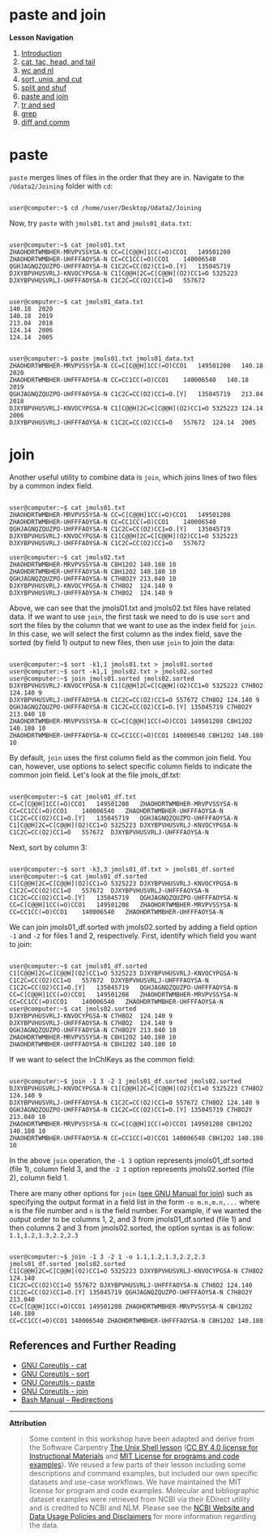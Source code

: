# paste and join

**Lesson Navigation**

  1. [Introduction](https://github.com/vfscalfani/UALIB_Workshops/blob/master/02_Unix2_fall_2021/01_Unix2_Introduction.md)
  2. [cat, tac, head, and tail](https://github.com/vfscalfani/UALIB_Workshops/blob/master/02_Unix2_fall_2021/02_Unix2_cat_tac_head_tail.md)
  3. [wc and nl](https://github.com/vfscalfani/UALIB_Workshops/blob/master/02_Unix2_fall_2021/03_Unix2_wc_and_nl.md)
  4. [sort, uniq, and cut](https://github.com/vfscalfani/UALIB_Workshops/blob/master/02_Unix2_fall_2021/04_Unix2_sort_uniq_cut.md)
  5. [split and shuf](https://github.com/vfscalfani/UALIB_Workshops/blob/master/02_Unix2_fall_2021/05_Unix2_split_and_shuf.md)
  6. [paste and join](https://github.com/vfscalfani/UALIB_Workshops/blob/master/02_Unix2_fall_2021/06_Unix2_paste_and_join.md)
  7. [tr and sed](https://github.com/vfscalfani/UALIB_Workshops/blob/master/02_Unix2_fall_2021/07_Unix2_tr_and_sed.md)
  8. [grep](https://github.com/vfscalfani/UALIB_Workshops/blob/master/02_Unix2_fall_2021/08_Unix2_grep.md)
  9. [diff and comm](https://github.com/vfscalfani/UALIB_Workshops/blob/master/02_Unix2_fall_2021/09_Unix2_diff_and_comm.md)

# paste

`paste` merges lines of files in the order that they are in. Navigate to the `/Udata2/Joining` folder with `cd`:

```console

user@computer:~$ cd /home/user/Desktop/Udata2/Joining

```

Now, try `paste` with `jmols01.txt` and `jmols01_data.txt`:

```console

user@computer:~$ cat jmols01.txt
ZHAOHDRTWMBHER-MRVPVSSYSA-N	CC=C[C@@H]1CC(=O)CCO1	149501208
ZHAOHDRTWMBHER-UHFFFAOYSA-N	CC=CC1CC(=O)CCO1	140006540
QGHJAGNQZQUZPO-UHFFFAOYSA-N	C1C2C=CC(O2)CC1=O.[Y]	135045719
DJXYBPVHUSVRLJ-KNVOCYPGSA-N	C1[C@@H]2C=C[C@@H](O2)CC1=O	5325223
DJXYBPVHUSVRLJ-UHFFFAOYSA-N	C1C2C=CC(O2)CC1=O	557672
```

```console

user@computer:~$ cat jmols01_data.txt
140.18	2020
140.18	2019
213.04	2018
124.14	2006
124.14	2005
```

```console

user@computer:~$ paste jmols01.txt jmols01_data.txt
ZHAOHDRTWMBHER-MRVPVSSYSA-N	CC=C[C@@H]1CC(=O)CCO1	149501208	140.18	2020
ZHAOHDRTWMBHER-UHFFFAOYSA-N	CC=CC1CC(=O)CCO1	140006540	140.18	2019
QGHJAGNQZQUZPO-UHFFFAOYSA-N	C1C2C=CC(O2)CC1=O.[Y]	135045719	213.04	2018
DJXYBPVHUSVRLJ-KNVOCYPGSA-N	C1[C@@H]2C=C[C@@H](O2)CC1=O	5325223	124.14	2006
DJXYBPVHUSVRLJ-UHFFFAOYSA-N	C1C2C=CC(O2)CC1=O	557672	124.14	2005
```


# join

Another useful utility to combine data is `join`, which joins lines of two files by a common index field.

```console

user@computer:~$ cat jmols01.txt
ZHAOHDRTWMBHER-MRVPVSSYSA-N	CC=C[C@@H]1CC(=O)CCO1	149501208
ZHAOHDRTWMBHER-UHFFFAOYSA-N	CC=CC1CC(=O)CCO1	140006540
QGHJAGNQZQUZPO-UHFFFAOYSA-N	C1C2C=CC(O2)CC1=O.[Y]	135045719
DJXYBPVHUSVRLJ-KNVOCYPGSA-N	C1[C@@H]2C=C[C@@H](O2)CC1=O	5325223
DJXYBPVHUSVRLJ-UHFFFAOYSA-N	C1C2C=CC(O2)CC1=O	557672

user@computer:~$ cat jmols02.txt
ZHAOHDRTWMBHER-MRVPVSSYSA-N	C8H12O2	140.180	10
ZHAOHDRTWMBHER-UHFFFAOYSA-N	C8H12O2	140.180	10
QGHJAGNQZQUZPO-UHFFFAOYSA-N	C7H8O2Y	213.040	10
DJXYBPVHUSVRLJ-KNVOCYPGSA-N	C7H8O2	124.140	9
DJXYBPVHUSVRLJ-UHFFFAOYSA-N	C7H8O2	124.140	9

```

Above, we can see that the jmols01.txt and jmols02.txt files have related data. If we want to use `join`, the first task we need to do is use `sort` and sort the files by the column that we want to use as the index field for `join`. In this case, we will select the first column as the index field, save the sorted (by field 1) output to new files, then use `join` to join the data:

```console

user@computer:~$ sort -k1,1 jmols01.txt > jmols01.sorted
user@computer:~$ sort -k1,1 jmols02.txt > jmols02.sorted
user@computer:~$ join jmols01.sorted jmols02.sorted
DJXYBPVHUSVRLJ-KNVOCYPGSA-N C1[C@@H]2C=C[C@@H](O2)CC1=O 5325223 C7H8O2 124.140 9
DJXYBPVHUSVRLJ-UHFFFAOYSA-N C1C2C=CC(O2)CC1=O 557672 C7H8O2 124.140 9
QGHJAGNQZQUZPO-UHFFFAOYSA-N C1C2C=CC(O2)CC1=O.[Y] 135045719 C7H8O2Y 213.040 10
ZHAOHDRTWMBHER-MRVPVSSYSA-N CC=C[C@@H]1CC(=O)CCO1 149501208 C8H12O2 140.180 10
ZHAOHDRTWMBHER-UHFFFAOYSA-N CC=CC1CC(=O)CCO1 140006540 C8H12O2 140.180 10

```
By default, `join` uses the first column field as the common join field. You can, however, use options to select specific column fields to indicate the common join field. Let's look at the file jmols_df.txt:

```console

user@computer:~$ cat jmols01_df.txt
CC=C[C@@H]1CC(=O)CCO1	149501208	ZHAOHDRTWMBHER-MRVPVSSYSA-N
CC=CC1CC(=O)CCO1	140006540	ZHAOHDRTWMBHER-UHFFFAOYSA-N
C1C2C=CC(O2)CC1=O.[Y]	135045719	QGHJAGNQZQUZPO-UHFFFAOYSA-N
C1[C@@H]2C=C[C@@H](O2)CC1=O	5325223	DJXYBPVHUSVRLJ-KNVOCYPGSA-N
C1C2C=CC(O2)CC1=O	557672	DJXYBPVHUSVRLJ-UHFFFAOYSA-N

```
Next, sort by column 3:

```console

user@computer:~$ sort -k3,3 jmols01_df.txt > jmols01_df.sorted
user@computer:~$ cat jmols01_df.sorted
C1[C@@H]2C=C[C@@H](O2)CC1=O	5325223	DJXYBPVHUSVRLJ-KNVOCYPGSA-N
C1C2C=CC(O2)CC1=O	557672	DJXYBPVHUSVRLJ-UHFFFAOYSA-N
C1C2C=CC(O2)CC1=O.[Y]	135045719	QGHJAGNQZQUZPO-UHFFFAOYSA-N
CC=C[C@@H]1CC(=O)CCO1	149501208	ZHAOHDRTWMBHER-MRVPVSSYSA-N
CC=CC1CC(=O)CCO1	140006540	ZHAOHDRTWMBHER-UHFFFAOYSA-N

```

We can join jmols01_df.sorted with jmols02.sorted by adding a field option `-1` and `-2` for files 1 and 2, respectively. First, identify which field you want to join:

```console

user@computer:~$ cat jmols01_df.sorted
C1[C@@H]2C=C[C@@H](O2)CC1=O	5325223	DJXYBPVHUSVRLJ-KNVOCYPGSA-N
C1C2C=CC(O2)CC1=O	557672	DJXYBPVHUSVRLJ-UHFFFAOYSA-N
C1C2C=CC(O2)CC1=O.[Y]	135045719	QGHJAGNQZQUZPO-UHFFFAOYSA-N
CC=C[C@@H]1CC(=O)CCO1	149501208	ZHAOHDRTWMBHER-MRVPVSSYSA-N
CC=CC1CC(=O)CCO1	140006540	ZHAOHDRTWMBHER-UHFFFAOYSA-N
user@computer:~$ cat jmols02.sorted
DJXYBPVHUSVRLJ-KNVOCYPGSA-N	C7H8O2	124.140	9
DJXYBPVHUSVRLJ-UHFFFAOYSA-N	C7H8O2	124.140	9
QGHJAGNQZQUZPO-UHFFFAOYSA-N	C7H8O2Y	213.040	10
ZHAOHDRTWMBHER-MRVPVSSYSA-N	C8H12O2	140.180	10
ZHAOHDRTWMBHER-UHFFFAOYSA-N	C8H12O2	140.180	10

```

If we want to select the InChIKeys as the common field:

```console

user@computer:~$ join -1 3 -2 1 jmols01_df.sorted jmols02.sorted
DJXYBPVHUSVRLJ-KNVOCYPGSA-N C1[C@@H]2C=C[C@@H](O2)CC1=O 5325223 C7H8O2 124.140 9
DJXYBPVHUSVRLJ-UHFFFAOYSA-N C1C2C=CC(O2)CC1=O 557672 C7H8O2 124.140 9
QGHJAGNQZQUZPO-UHFFFAOYSA-N C1C2C=CC(O2)CC1=O.[Y] 135045719 C7H8O2Y 213.040 10
ZHAOHDRTWMBHER-MRVPVSSYSA-N CC=C[C@@H]1CC(=O)CCO1 149501208 C8H12O2 140.180 10
ZHAOHDRTWMBHER-UHFFFAOYSA-N CC=CC1CC(=O)CCO1 140006540 C8H12O2 140.180 10

```

In the above `join` operation, the `-1 3` option represents jmols01_df.sorted (file 1), column field 3, and the `-2 1` option represents jmols02.sorted (file 2), column field 1. 

There are many other options for `join` ([see GNU Manual for join](https://www.gnu.org/software/coreutils/manual/coreutils.html#join-invocation)) such as specifying the output format in a field list in the form `-o m.n,m.n,...` where `m` is the file number and `n` is the field number. For example, if we wanted the output order to be columns 1, 2, and 3 from jmols01_df.sorted (file 1) and then columns 2 and 3 from jmols02.sorted, the option syntax is as follow: `1.1,1.2,1.3,2.2,2.3`


```console

user@computer:~$ join -1 3 -2 1 -o 1.1,1.2,1.3,2.2,2.3 jmols01_df.sorted jmols02.sorted
C1[C@@H]2C=C[C@@H](O2)CC1=O 5325223 DJXYBPVHUSVRLJ-KNVOCYPGSA-N C7H8O2 124.140
C1C2C=CC(O2)CC1=O 557672 DJXYBPVHUSVRLJ-UHFFFAOYSA-N C7H8O2 124.140
C1C2C=CC(O2)CC1=O.[Y] 135045719 QGHJAGNQZQUZPO-UHFFFAOYSA-N C7H8O2Y 213.040
CC=C[C@@H]1CC(=O)CCO1 149501208 ZHAOHDRTWMBHER-MRVPVSSYSA-N C8H12O2 140.180
CC=CC1CC(=O)CCO1 140006540 ZHAOHDRTWMBHER-UHFFFAOYSA-N C8H12O2 140.180

```

## References and Further Reading

* [GNU Coreutils - cat](https://www.gnu.org/software/coreutils/manual/coreutils.html#cat-invocation)
* [GNU Coreutils - sort](https://www.gnu.org/software/coreutils/manual/coreutils.html#sort-invocation)
* [GNU Coreutils - paste](https://www.gnu.org/software/coreutils/manual/coreutils.html#paste-invocation)
* [GNU Coreutils - join](https://www.gnu.org/software/coreutils/manual/coreutils.html#join-invocation)
* [Bash Manual - Redirections](https://www.gnu.org/software/bash/manual/bash.html#Redirections)

---

**Attribution**

> Some content in this workshop have been adapted and derive from the Software Carpentry [The Unix Shell lesson](https://software-carpentry.org/lessons/) ([CC BY 4.0 license for Instructional Materials](http://swcarpentry.github.io/shell-novice/LICENSE.html) and [MIT License for programs and code examples](http://swcarpentry.github.io/shell-novice/LICENSE.html)). We reused a few parts of their lesson including some descriptions and command examples, but included our own specific datasets and use-case workflows. We have maintained the MIT license for program and code examples. Molecular and bibliographic dataset examples were retrieved from NCBI via their EDirect utility and is credited to NCBI and NLM. Please see the [NCBI Website and Data Usage Policies and Disclaimers](https://www.ncbi.nlm.nih.gov/home/about/policies/) for more information regarding the data.
